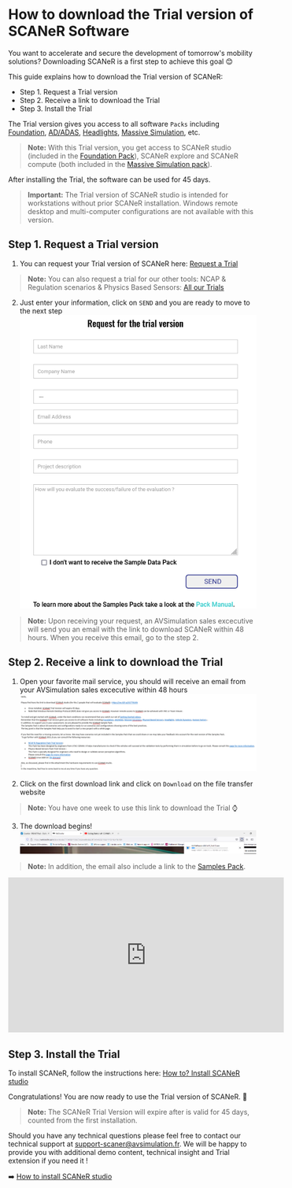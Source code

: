 # How to download the Trial version of SCANeR Software

You want to accelerate and secure the development of tomorrow's mobility solutions? Downloading SCANeR is a first step to achieve this goal 😊

This guide explains how to download the Trial version of SCANeR:
- Step 1. Request a Trial version
- Step 2. Receive a link to download the Trial
- Step 3. Install the Trial

The Trial version gives you access to all software `Packs` including [Foundation](https://www.avsimulation.com/pack-foundation/), [AD/ADAS](https://www.avsimulation.com/pack-ad-adas/), [Headlights](https://www.avsimulation.com/pack-headlights/), [Massive Simulation](https://www.avsimulation.com/pack-massive-simulation/), etc.
> **Note:** With this Trial version, you get access to SCANeR studio (included in the [Foundation Pack](https://www.avsimulation.com/pack-foundation/)), SCANeR explore and SCANeR compute (both included in the [Massive Simulation pack](https://www.avsimulation.com/pack-massive-simulation/)).

After installing the Trial, the software can be used for 45 days.

> **Important:** The Trial version of SCANeR studio is intended for workstations without prior SCANeR installation. Windows remote desktop and multi-computer configurations are not available with this version.

## Step 1. Request a Trial version

1. You can request your Trial version of SCANeR here: [Request a Trial](https://www.avsimulation.com/scaner-studio-trial/)

> **Note:** You can also request a trial for our other tools: NCAP & Regulation scenarios & Physics Based Sensors: [All our Trials](https://www.avsimulation.com/free-download/)

2. Just enter your information, click on `SEND` and you are ready to move to the next step
![](./assets/Request_for_the_trial.png)
> **Note:** Upon receiving your request, an AVSimulation sales excecutive will send you an email with the link to download SCANeR within 48 hours. When you receive this email, go to the step 2.

## Step 2. Receive a link to download the Trial

1. Open your favorite mail service, you should will receive an email from your AVSimulation sales excecutive within 48 hours
![](./assets/mail_download_SCANeR.png)

2. Click on the first download link and click on `Download` on the file transfer website
> **Note:** You have one week to use this link to download the Trial ⌚

3. The download begins!
![](./assets/Download_Begins.png)

> **Note:** In addition, the email also include a link to the [Samples Pack](../HT_InstallSamplesPack/HT_InstallSamplesPack.html).

<iframe width="560" height="315" src="https://www.youtube.com/embed/joE1Fi09eEY" title="YouTube video player" frameborder="0" allow="accelerometer; autoplay; clipboard-write; encrypted-media; gyroscope; picture-in-picture" allowfullscreen></iframe>

## Step 3. Install the Trial

To install SCANeR, follow the instructions here: [How to? Install SCANeR studio](../HT_Install_SCANeR_studio/HT_Install_SCANeR_studio.md)

Congratulations! You are now ready to use the Trial version of SCANeR. 🙌

> **Note:** The SCANeR Trial Version will expire after is valid for 45 days, counted from the first installation.

Should you have any technical questions please feel free to contact our technical support at [support-scaner@avsimulation.fr](support-scaner@avsimulation.fr). We will be happy to provide you with additional demo content, technical insight and Trial extension if you need it !

:arrow_right: [How to install SCANeR studio](../HT_Install_SCANeR_studio/HT_Install_SCANeR_studio.md)
